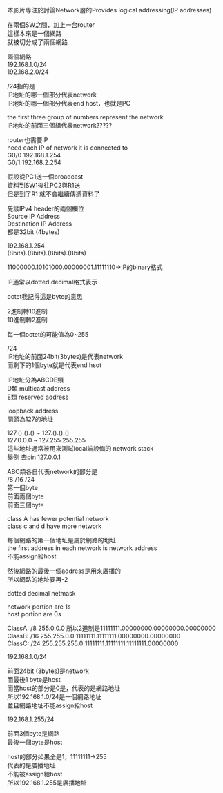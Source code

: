 本影片專注於討論Network層的Provides logical addressing(IP addresses)

在兩個SW之間，加上一台router  
這樣本來是一個網路  
就被切分成了兩個網路


兩個網路  
192.168.1.0/24  
192.168.2.0/24

/24指的是  
IP地址的哪一個部分代表network  
IP地址的哪一個部分代表end host，也就是PC

the first three group of numbers represent the network  
IP地址的前面三個組代表network?????

router也需要IP  
need each IP of network it is connected to  
G0/0 192.168.1.254  
G0/1 192.168.2.254

假設從PC1送一個broadcast  
資料到SW1後往PC2與R1送  
但是到了R1 就不會繼續傳遞資料了

先談IPv4 header的兩個欄位  
Source IP Address  
Destination IP Address  
都是32bit (4bytes)

192.168.1.254  
(8bits).(8bits).(8bits).(8bits)

11000000.10101000.00000001.11111110→IP的binary格式

IP通常以dotted.decimal格式表示

octet我記得這是byte的意思

2進制轉10進制  
10進制轉2進制

每一個octet的可能值為0~255

/24  
IP地址的前面24bit(3bytes)是代表network  
而剩下的1個byte就是代表end hsot

IP地址分為ABCDE類  
D類 multicast address  
E類  reserved address

loopback address  
開頭為127的地址

127.().().() ~ 127.().().()  
127.0.0.0 ~ 127.255.255.255  
這些地址通常被用來測試local端設備的 network stack  
舉例 去pin 127.0.0.1

ABC類各自代表network的部分是  
/8 /16 /24  
第一個byte  
前面兩個byte  
前面三個byte

class A has fewer potential network  
class c and d have more network

每個網路的第一個地址是屬於網路的地址  
the first address in each network is network address  
不能assign給host

然後網路的最後一個address是用來廣播的  
所以網路的地址要再-2


dotted decimal netmask

network portion are 1s  
host portion are 0s


ClassA: /8    255.0.0.0 所以2進制是11111111.00000000.00000000.00000000  
ClassB: /16   255.255.0.0          11111111.11111111.00000000.00000000  
ClassC: /24   255.255.255.0        11111111.11111111.11111111.00000000  

192.168.1.0/24

前面24bit (3bytes)是network  
而最後1 byte是host  
而當host的部分是0是，代表的是網路地址  
所以192.168.1.0/24是一個網路地址  
並且網路地址不能assign給host


192.168.1.255/24

前面3個byte是網路  
最後一個byte是host

host的部分如果全是1，11111111→255  
代表的是廣播地址  
不能被assign給host  
所以192.168.1.255是廣播地址